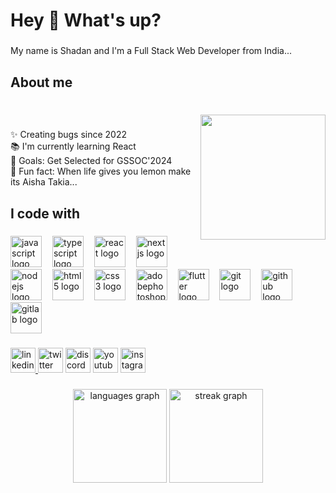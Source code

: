 <h1 align="left">Hey 👋 What's up?</h1>

###

<p align="left">My name is Shadan and I'm a Full Stack Web Developer from India...</p>

###

<h2 align="left">About me</h2>

###

<br clear="both">

<img align="right" height="200" src="https://i.imgflip.com/65efzo.gif"  />

###

<p align="left">✨ Creating bugs since 2022<br>📚 I'm currently learning React<br>🎯 Goals: Get Selected for GSSOC'2024<br>🎲 Fun fact: When life gives you lemon make its Aisha Takia...</p>

###

<h2 align="left">I code with</h2>

###

<div align="left">
  <img src="https://skillicons.dev/icons?i=js" height="50" alt="javascript logo"  />
  <img width="9" />
  <img src="https://cdn.jsdelivr.net/gh/devicons/devicon/icons/typescript/typescript-original.svg" height="50" alt="typescript logo"  />
  <img width="9" />
  <img src="https://cdn.jsdelivr.net/gh/devicons/devicon/icons/react/react-original.svg" height="50" alt="react logo"  />
  <img width="9" />
  <img src="https://cdn.jsdelivr.net/gh/devicons/devicon/icons/nextjs/nextjs-original.svg" height="50" alt="nextjs logo"  />
  <img width="9" />
  <img src="https://cdn.jsdelivr.net/gh/devicons/devicon/icons/nodejs/nodejs-original.svg" height="50" alt="nodejs logo"  />
  <img width="9" />
  <img src="https://skillicons.dev/icons?i=html" height="50" alt="html5 logo"  />
  <img width="9" />
  <img src="https://skillicons.dev/icons?i=css" height="50" alt="css3 logo"  />
  <img width="9" />
  <img src="https://skillicons.dev/icons?i=ps" height="50" alt="adobephotoshop logo"  />
  <img width="9" />
  <img src="https://skillicons.dev/icons?i=flutter" height="50" alt="flutter logo"  />
  <img width="9" />
  <img src="https://skillicons.dev/icons?i=git" height="50" alt="git logo"  />
  <img width="9" />
  <img src="https://skillicons.dev/icons?i=github" height="50" alt="github logo"  />
  <img width="9" />
  <img src="https://skillicons.dev/icons?i=gitlab" height="50" alt="gitlab logo"  />
</div>

###

<div align="left">
  <a href="https://www.linkedin.com/in/shadan-ijmal-5b0521296/" target="_blank">
    <img src="https://img.shields.io/static/v1?message=LinkedIn&logo=linkedin&label=&color=0077B5&logoColor=white&labelColor=&style=flat" height="40" alt="linkedin logo"  />
  </a>
  <img src="https://img.shields.io/static/v1?message=Twitch&logo=twitch&label=&color=9146FF&logoColor=white&labelColor=&style=flat" height="40" alt="twitter logo"  />
  <img src="https://img.shields.io/static/v1?message=Discord&logo=discord&label=&color=7289DA&logoColor=white&labelColor=&style=flat" height="40" alt="discord logo"  />
  <img src="https://img.shields.io/static/v1?message=Youtube&logo=youtube&label=&color=FF0000&logoColor=white&labelColor=&style=flat" height="40" alt="youtube logo"  />
  <a href="https://www.instagram.com/_simplyempty/" target="_blank">
    <img src="https://img.shields.io/static/v1?message=Instagram&logo=instagram&label=&color=E4405F&logoColor=white&labelColor=&style=flat" height="40" alt="instagram logo"  />
  </a>
</div>

###

<div align="center">
  <img src="https://github-readme-stats.vercel.app/api/top-langs?username=Arthur071&locale=en&hide_title=false&layout=compact&card_width=320&langs_count=5&theme=radical&hide_border=false&order=2" height="150" alt="languages graph"  />
  <img src="https://streak-stats.demolab.com?user=Arthur071&locale=en&mode=daily&theme=radical&hide_border=false&border_radius=5&order=3" height="150" alt="streak graph"  />
</div>

###
